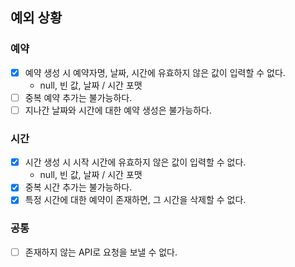 ## 예외 상황

### 예약

- [x] 예약 생성 시 예약자명, 날짜, 시간에 유효하지 않은 값이 입력할 수 없다.
    - null, 빈 값, 날짜 / 시간 포맷
- [ ] 중복 예약 추가는 불가능하다.
- [ ] 지나간 날짜와 시간에 대한 예약 생성은 불가능하다.

### 시간

- [x] 시간 생성 시 시작 시간에 유효하지 않은 값이 입력할 수 없다.
    - null, 빈 값, 날짜 / 시간 포맷
- [x] 중복 시간 추가는 불가능하다.
- [x] 특정 시간에 대한 예약이 존재하면, 그 시간을 삭제할 수 없다.

### 공통

- [ ] 존재하지 않는 API로 요청을 보낼 수 없다.
